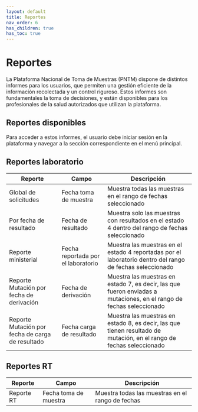 ```yaml
---
layout: default
title: Reportes
nav_order: 6
has_children: true
has_toc: true
---
```


# Reportes
La Plataforma Nacional de Toma de Muestras (PNTM) dispone de distintos informes para los usuarios, que permiten una gestión eficiente de la información recolectada y un control riguroso. Estos informes son fundamentales la toma de decisiones, y están disponibles para los profesionales de la salud autorizados que utilizan la plataforma.

## Reportes disponibles
Para acceder a estos informes, el usuario debe iniciar sesión en la plataforma y navegar a la sección correspondiente en el menú principal.

## Reportes laboratorio

| Reporte                                          | Campo                              | Descripción                                                                                                          |
|--------------------------------------------------|------------------------------------|----------------------------------------------------------------------------------------------------------------------|
| Global de solicitudes                            | Fecha toma de muestra              | Muestra todas las muestras en el rango de fechas seleccionado                                                        |
| Por fecha de resultado                           | Fecha de resultado                 | Muestra solo las muestras con resultados en el estado 4 dentro del rango de fechas seleccionado                      |
| Reporte ministerial                              | Fecha reportada por el laboratorio | Muestra las muestras en el estado 4 reportadas por el laboratorio dentro del rango de fechas seleccionado            |
| Reporte Mutación por fecha de derivación         | Fecha de derivación                | Muestra las muestras en estado 7, es decir, las que fueron enviadas a mutaciones, en el rango de fechas seleccionado |
| Reporte Mutación por fecha de carga de resultado | Fecha carga de resultado           | Muestra las muestras en estado 8, es decir, las que tienen resultado de mutación, en el rango de fechas seleccionado |

## Reportes RT


| Reporte                                          | Campo                              | Descripción                                                                                                          |
|--------------------------------------------------|------------------------------------|----------------------------------------------------------------------------------------------------------------------|
| Reporte RT                            | Fecha toma de muestra              | Muestra todas las muestras en el rango de fechas 